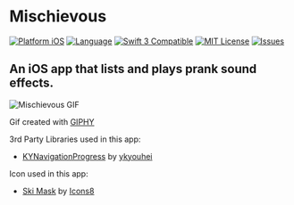 # Mischievous

[![Platform iOS](https://img.shields.io/badge/platform-iOS-blue.svg?style=flat)](http://developer.apple.com/ios)
[![Language](http://img.shields.io/badge/language-swift-orange.svg?style=flat)](https://developer.apple.com/swift)
[![Swift 3 Compatible](https://img.shields.io/badge/swift3-compatible-4BC51D.svg?style=flat)](https://swift.org/blog/swift-3-0-released/)
[![MIT License](http://img.shields.io/badge/license-MIT-blue.svg?style=flat)](https://github.com/yoha/Mischievous/blob/master/LICENSE)
[![Issues](https://img.shields.io/github/issues/yoha/Mischievous.svg?style=flat)](https://github.com/yoha/Mischievous/issues)

## An iOS app that lists and plays prank sound effects. 

![Mischievous GIF](http://i.giphy.com/d3pWU68cAnEAIYec.gif)

Gif created with [GIPHY](http://giphy.com)

3rd Party Libraries used in this app:
- [KYNavigationProgress](https://github.com/ykyouhei/KYNavigationProgress) by [ykyouhei](https://github.com/ykyouhei/)

Icon used in this app:
- [Ski Mask](https://icons8.com/web-app/30275/ski-mask#filled) by [Icons8](https://icons8.com)
